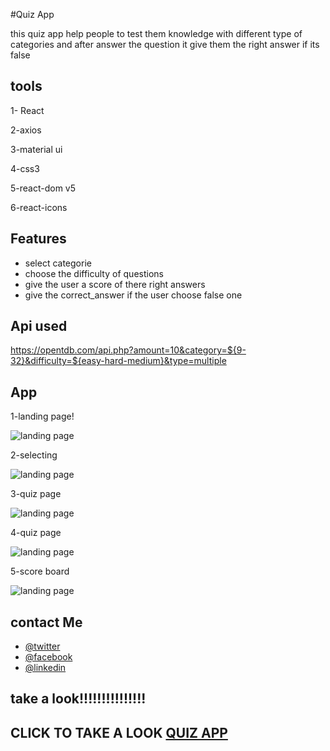 #Quiz App

this quiz app help people to test them knowledge with different type of categories and after answer the question it give them the right answer if its false

## tools

1- React

2-axios

3-material ui

4-css3

5-react-dom v5

6-react-icons

## Features

- select categorie
- choose the difficulty of questions
- give the user a score of there right answers
- give the correct_answer if the user choose false one

## Api used

https://opentdb.com/api.php?amount=10&category=${9-32}&difficulty=${easy-hard-medium}&type=multiple

## App

1-landing page!

![landing page](https://user-images.githubusercontent.com/95965261/155845566-140015ef-02db-45be-aaa6-088f6e161892.png)

2-selecting

![landing page](https://user-images.githubusercontent.com/95965261/155845590-aefcaa80-76ee-4e3c-aa31-fe230a856d08.png)

3-quiz page

![landing page](https://user-images.githubusercontent.com/95965261/155845606-8b6c37f9-e9f8-45f8-88bd-124f04d36460.png)

4-quiz page

![landing page](https://user-images.githubusercontent.com/95965261/155845624-610f0fff-ac95-4a2b-b85d-9cfeebcc2564.png)

5-score board

![landing page](https://user-images.githubusercontent.com/95965261/155845646-e05d6557-b6f6-4558-8790-82e035dd8cb7.png)

## contact Me

- [@twitter](https://twitter.com/Walidhassan111)
- [@facebook](https://www.facebook.com/walid.hassan.10888938/)
- [@linkedin](https://www.linkedin.com/in/walid-hassan-a744461a7)

## take a look!!!!!!!!!!!!!!!

## CLICK TO TAKE A LOOK [QUIZ APP](https://sw--quiz--app.herokuapp.com/)
